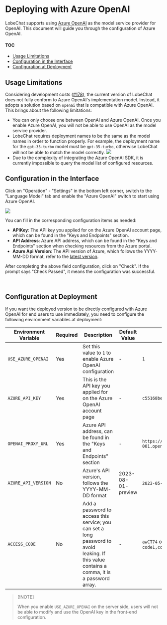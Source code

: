 # Deploying with Azure OpenAI

LobeChat supports using [Azure OpenAI][azure-openai-url] as the model service provider for OpenAI. This document will guide you through the configuration of Azure OpenAI.

#### TOC

- [Usage Limitations](#usage-limitations)
- [Configuration in the Interface](#configuration-in-the-interface)
- [Configuration at Deployment](#configuration-at-deployment)

## Usage Limitations

Considering development costs ([#178][rfc]), the current version of LobeChat does not fully conform to Azure OpenAI's implementation model. Instead, it adopts a solution based on `openai` that is compatible with Azure OpenAI. This brings about the following limitations:

- You can only choose one between OpenAI and Azure OpenAI. Once you enable Azure OpenAI, you will not be able to use OpenAI as the model service provider.
- LobeChat requires deployment names to be the same as the model names in order to function properly. For example, the deployment name for the `gpt-35-turbo` model must be `gpt-35-turbo`, otherwise LobeChat will not be able to match the model correctly.
  ![](https://github-production-user-asset-6210df.s3.amazonaws.com/28616219/267082091-d89d53d3-1c8c-40ca-ba15-0a9af2a79264.png)
- Due to the complexity of integrating the Azure OpenAI SDK, it is currently impossible to query the model list of configured resources.

## Configuration in the Interface

Click on "Operation" - "Settings" in the bottom left corner, switch to the "Language Model" tab and enable the "Azure OpenAI" switch to start using Azure OpenAI.

![](https://github-production-user-asset-6210df.s3.amazonaws.com/28616219/267083420-422a3714-627e-4bef-9fbc-141a2a8ca916.png)

You can fill in the corresponding configuration items as needed:

- **APIKey**: The API key you applied for on the Azure OpenAI account page, which can be found in the "Keys and Endpoints" section.
- **API Address**: Azure API address, which can be found in the "Keys and Endpoints" section when checking resources from the Azure portal.
- **Azure Api Version**: The API version of Azure, which follows the YYYY-MM-DD format, refer to the [latest version][azure-api-version-url].

After completing the above field configuration, click on "Check". If the prompt says "Check Passed", it means the configuration was successful.

<br/>

## Configuration at Deployment

If you want the deployed version to be directly configured with Azure OpenAI for end users to use immediately, you need to configure the following environment variables at deployment:

| Environment Variable | Required | Description                                                                                                                                  | Default Value      | Example                                                        |
| -------------------- | -------- | -------------------------------------------------------------------------------------------------------------------------------------------- | ------------------ | -------------------------------------------------------------- |
| `USE_AZURE_OPENAI`   | Yes      | Set this value to `1` to enable Azure OpenAI configuration                                                                                   | -                  | `1`                                                            |
| `AZURE_API_KEY`      | Yes      | This is the API key you applied for on the Azure OpenAI account page                                                                         | -                  | `c55168be3874490ef0565d9779ecd5a6`                             |
| `OPENAI_PROXY_URL`   | Yes      | Azure API address, can be found in the "Keys and Endpoints" section                                                                          | -                  | `https://docs-test-001.openai.azure.com`                       |
| `AZURE_API_VERSION`  | No       | Azure's API version, follows the YYYY-MM-DD format                                                                                           | 2023-08-01-preview | `2023-05-15`, refer to [latest version][azure-api-version-url] |
| `ACCESS_CODE`        | No       | Add a password to access this service; you can set a long password to avoid leaking. If this value contains a comma, it is a password array. | -                  | `awCT74` or `e3@09!` or `code1,code2,code3`                    |

> \[!NOTE]
>
> When you enable `USE_AZURE_OPENAI` on the server side, users will not be able to modify and use the OpenAI key in the front-end configuration.

[azure-api-version-url]: https://learn.microsoft.com/zh-cn/azure/ai-services/openai/reference#chat-completions
[azure-openai-url]: https://learn.microsoft.com/zh-cn/azure/ai-services/openai/concepts/models
[rfc]: https://github.com/lobehub/lobe-chat/discussions/178
